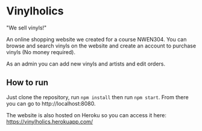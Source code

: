 # Vinylholics
"We sell vinyls!"

An online shopping website we created for a course NWEN304. You can browse and search vinyls on the website and create an account to purchase vinyls (No money required).

As an admin you can add new vinyls and artists and edit orders.

## How to run
Just clone the repository, run `npm install` then run `npm start`. From there you can go to http://localhost:8080.

The website is also hosted on Heroku so you can access it here: https://vinylholics.herokuapp.com/
